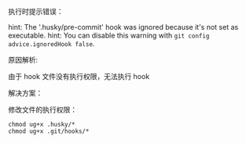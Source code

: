 执行时提示错误：

hint: The '.husky/pre-commit' hook was ignored because it's not set as executable.
hint: You can disable this warning with `git config advice.ignoredHook false`.

原因解析:

由于 hook  文件没有执行权限，无法执行 hook



解决方案：

修改文件的执行权限：

```
chmod ug+x .husky/*
chmod ug+x .git/hooks/*
```


